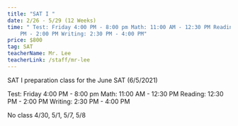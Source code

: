 ```yaml
---
title: "SAT I "
date: 2/26 - 5/29 (12 Weeks)
time: " Test: Friday 4:00 PM - 8:00 pm Math: 11:00 AM - 12:30 PM Reading: 12:30
    PM - 2:00 PM Writing: 2:30 PM - 4:00 PM"
price: $800
tag: SAT
teacherName: Mr. Lee
teacherLink: /staff/mr-lee
---
```


SAT I preparation class for the June SAT (6/5/2021)

Test: Friday 4:00 PM - 8:00 pm
Math: 11:00 AM - 12:30 PM
Reading: 12:30 PM - 2:00 PM
Writing: 2:30 PM - 4:00 PM

No class 4/30, 5/1, 5/7, 5/8
